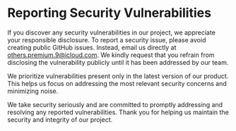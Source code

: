 # Reporting Security Vulnerabilities

If you discover any security vulnerabilities in our project, we appreciate your
responsible disclosure. To report a security issue, please avoid creating
public GitHub issues. Instead, email us directly at [others.premium.9@icloud.com](others.premium.9@icloud.com).
We kindly request that you refrain from disclosing the vulnerability publicly
until it has been addressed by our team.

We prioritize vulnerabilities present only in the latest version of our
product. This helps us focus on addressing the most relevant security concerns
and minimizing noise.

We take security seriously and are committed to promptly addressing and
resolving any reported vulnerabilities. Thank you for helping us maintain the
security and integrity of our project.
